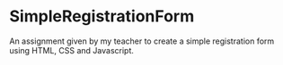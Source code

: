 # SimpleRegistrationForm
An assignment given by my teacher to create a simple registration form using HTML, CSS and Javascript.
